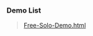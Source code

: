 ### Demo List

> [Free-Solo-Demo.html](https://www.adba.club/CSS-Inspired-Factory/3M/Free-Solo-Demo.html)<br>

